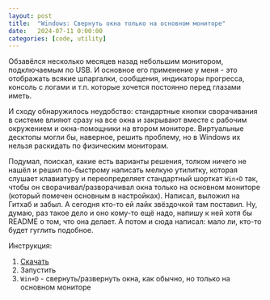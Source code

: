 ```yaml
---
layout: post
title:  "Windows: Свернуть окна только на основном мониторе"
date:   2024-07-11 0:00:00
categories: [code, utility]
---
```


Обзавёлся несколько месяцев назад небольшим монитором, подключаемым по USB. И основное его применение у меня - это отображать всякие шпаргалки, сообщения, индикаторы прогресса, консоль с логами и т.п. которые хочется постоянно перед глазами иметь.

И сходу обнаружилось неудобство: стандартные кнопки сворачивания в системе влияют сразу на все окна и закрывают вместе с рабочим окружением и окна-помощники на втором мониторе. Виртуальные десктопы могли бы, наверное, решить проблему, но в Windows их нельзя раскидать по физическим мониторам.

Подумал, поискал, какие есть варианты решения, толком ничего не нашёл и решил по-быстрому написать мелкую утилитку, которая слушает клавиатуру и переопределяет стандартный шорткат `Win+D` так, чтобы он сворачивал/разворачивал окна только на основном мониторе (который помечен основным в настройках). Написал, выложил на Гитхаб и забыл. А сегодня кто-то ей лайк звёздочкой там поставил. Ну, думаю, раз такое дело и оно кому-то ещё надо, напишу к ней хотя бы README о том, что она делает. А потом и сюда написал: мало ли, кто-то будет гуглить подобное.

Инструкция:
1. [Скачать](https://github.com/deadem/minimize-windows/releases)
2. Запустить
3. `Win+D` - свернуть/развернуть окна, как обычно, но только на основном мониторе
